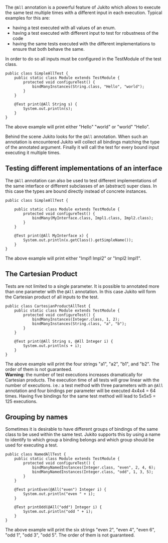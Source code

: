 The `@All` annotation is a powerful feature of Jukito which allows to execute the same test multiple times with a different input in each execution.
Typical examples for this are:

*   having a test executed with all values of an enum.
*   having a test executed with different input to test for robustness of the code
*   having the same tests executed with the different implementations to ensure that both behave the same.

In order to do so all inputs must be configured in the TestModule of the test class.

    public class SimpleAllTest {
        public static class Module extends TestModule {
            protected void configureTest() {
                bindManyInstances(String.class, "Hello", "world");
            }
        }
    
        @Test print(@All String s) {
            System.out.println(s);
        }
    }


The above example will print either "Hello" "world" or "world" "Hello".

Behind the scene Jukito looks for the `@All` annotation. When such an annotation is encountered Jukito will collect all bindings matching the type of the annotated argument.
Finally it will call the test for every bound input executing it multiple times.


## Testing different implementations of an interface
The `@All` annotation can also be used to test different implementations of the same interface or different subclasses of an (abstract) super class.
In this case the types are bound directly instead of concrete instances.

    public class SimpleAllTest {

        public static class Module extends TestModule {
            protected void configureTest() {
                bindMany(MyInterface.class, Impl1.class, Impl2.class);
            }
        }
    
        @Test print(@All MyInterface x) {
            System.out.println(x.getClass().getSimpleName());
        }
    }

The above example will print either "Impl1 Impl2" or "Impl2 Impl1".


## The Cartesian Product
Tests are not limited to a single parameter. It is possible to annotated more than one parameter with the `@All` annotation. In this case Jukito will form the Cartesian product of all inputs to the test.

    public class CartesianProductAllTest {
        public static class Module extends TestModule {
            protected void configureTest() {
                bindManyInstances(Integer.class, 1, 2);
                bindManyInstances(String.class, "a", "b");
            }
        }
    
        @Test print(@All String s, @All Integer i) {
            System.out.println(s + i);
        }
    }


The above example will print the four strings "a1", "a2", "b1", and "b2". The order of them is not guaranteed.  
**Warning**: the number of test executions increases dramatically for Cartesian products. The execution time of all tests will grow linear with the number of executions.
i:e.: a test method with three parameters with an `@All` annotation and four bindings per parameter will be executed 4x4x4 = 64 times. Having five bindings for the same test method will lead to 5x5x5 = 125 executions.


## Grouping by names
Sometimes it is desirable to have different groups of bindings of the same class to be used within the same test. Jukito supports this by using a name to identify to which group a binding belongs and which group should be used for executing a test.

    public class NamedAllTest {
        public static class Module extends TestModule {
            protected void configureTest() {
                bindManyNamedInstances(Integer.class, "even", 2, 4, 6);
                bindManyNamedInstances(Integer.class, "odd", 1, 3, 5);
            }
        }
    
        @Test printEven(@All("even") Integer i) {
            System.out.println("even " + i);
        }
    
        @Test printOdd(@All("odd") Integer i) {
            System.out.println("odd " + i);
        }
    }


The above example will print the six strings "even 2", "even 4", "even 6", "odd 1", "odd 3", "odd 5". The order of them is not guaranteed.